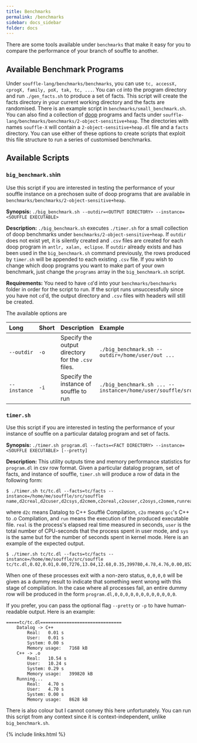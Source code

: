 ```yaml
---
title: Benchmarks
permalink: /benchmarks
sidebar: docs_sidebar
folder: docs
---
```


There are some tools available under `benchmarks` that make it easy for you to compare the performance of your branch of souffle to another.

## Available Benchmark Programs

Under `souffle-lang/benchmarks/benchmarks`, you can use `tc, accessX, cprogX, family, poX, tak, tc, ...`. You can `cd` into the program directory and run `./gen_facts.sh` to produce a set of facts. This script will create the facts directory in your current working directory and the facts are randomised. There is an example script in `benchmarks/small_benchmark.sh`.
You can also find a collection of [doop](http://doop.program-analysis.org/benchmarks.html) programs and facts under `souffle-lang/benchmarks/benchmarks/2-object-sensitive+heap`. The directories with names `souffle-X` will contain a `2-object-sensitive+heap.dl` file and a `facts` directory.
You can use either of these options to create scripts that exploit this file structure to run a series of customised benchmarks.

## Available Scripts

### `big_benchmark.sh`in

Use this script if you are interested in testing the performance of your souffle instance on a prechosen suite of doop programs that are available in `benchmarks/benchmarks/2-object-sensitive+heap`.

**Synopsis:** `./big_benchmark.sh --outdir=<OUTPUT DIRECTORY> --instance=<SOUFFLE EXECUTABLE>`

**Description:** `./big_benchmark.sh` executes `./timer.sh` for a small collection of doop benchmarks under `benchmarks/2-object-sensitive+heap`. If `outdir` does not exist yet, it is silently created and `.csv` files are created for each doop program in `antlr, xalan, eclipse`. If `outdir` already exists and has been used in the `big_benchmark.sh` command previously, the rows produced by `timer.sh` will be appended to each existing `.csv` file. If you wish to change which doop programs you want to make part of your own benchmark, just change the `programs` array in the `big_benchmark.sh` script.

**Requirements:** You need to have `cd`'d into your `benchmarks/benchmarks` folder in order for the script to run. If the script runs unsuccessfully since you have not `cd`'d, the output directory and `.csv` files with headers will still be created.

The available options are

| Long  | Short | Description | Example |
| :------------- | :------------- | :------------ | :------------ |
 `--outdir` | `-o` | Specify the output directory for the `.csv` files. | `./big_benchmark.sh --outdir=/home/user/out ...` |
| `--instance` | `-i` | Specify the instance of souffle to run | `./big_benchmark.sh ... --instance=/home/user/souffle/src/souffle` |

### `timer.sh`
Use this script if you are interested in testing the performance of your instance of souffle on a particular datalog program and set of facts.

**Synopsis:** `./timer.sh program.dl --facts=<FACT DIRECTORY> --instance=<SOUFFLE EXECUTABLE> [--pretty]`

**Description:** This utility outputs time and memory performance statistics for `program.dl` in csv row format. Given a particular datalog program, set of facts, and instance of souffle, `timer.sh` will produce a row of data in the following form:

~~~
$ ./timer.sh tc/tc.dl --facts=tc/facts --instance=/home/me/souffle/src/souffle
name,d2creal,d2cuser,d2csys,d2cmem,c2oreal,c2ouser,c2osys,c2omem,runreal,runuser,runsys,runmem
~~~

where `d2c` means Datalog to C++ Soufflé Compilation, `c2o` means `gcc`'s C++ to .o Compilation, and `run` means the execution of the produced executable file. `real` is the process's elapsed real time measured in seconds, `user` is the total number of CPU-seconds that the process spent in user mode, and `sys` is the same but for the number of seconds spent in kernel mode. Here is an example of the expected output.

~~~
$ ./timer.sh tc/tc.dl --facts=tc/facts --instance=/home/me/souffle/src/souffle
tc/tc.dl,0.02,0.01,0.00,7276,13.04,12.68,0.35,399780,4.78,4.76,0.00,8520
~~~

When one of these processes exit with a non-zero status, `0,0,0,0` will be given as a dummy result to indicate that something went wrong with this stage of compilation. In the case where all processes fail, an entire dummy row will be produced in the form `program.dl,0,0,0,0,0,0,0,0,0,0,0,0`.

If you prefer, you can pass the optional flag `--pretty` or `-p` to have human-readable output. Here is an example:

~~~
=====tc/tc.dl===============================
	Datalog -> C++
		Real:	0.01 s
		User:	0.01 s
		System:	0.00 s
		Memory usage:	7168 kB
	C++ -> .o
		Real:	10.54 s
		User:	10.24 s
		System:	0.29 s
		Memory usage:	399820 kB
	Running...
		Real:	4.70 s
		User:	4.70 s
		System:	0.00 s
		Memory usage:	8628 kB
~~~

There is also colour but I cannot convey this here unfortunately. You can run this script from any context since it is context-independent, unlike `big_benchmark.sh`. 






{% include links.html %}
